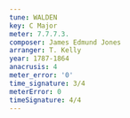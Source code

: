 ```yaml
---
tune: WALDEN
key: C Major
meter: 7.7.7.3.
composer: James Edmund Jones
arranger: T. Kelly
year: 1787-1864
anacrusis: 4
meter_error: '0'
time_signature: 3/4
meterError: 0
timeSignature: 4/4
---
```


